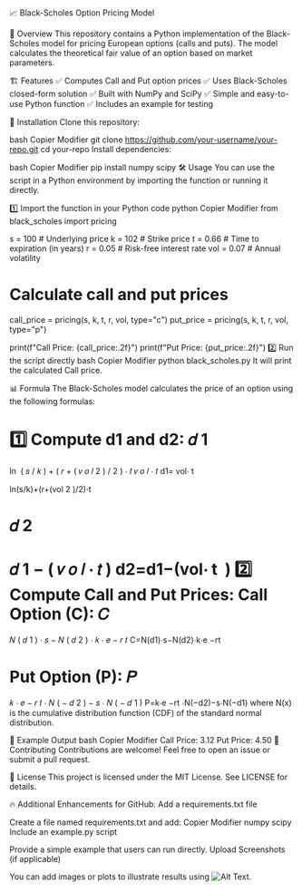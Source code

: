 📈 Black-Scholes Option Pricing Model



📌 Overview
This repository contains a Python implementation of the Black-Scholes model for pricing European options (calls and puts). The model calculates the theoretical fair value of an option based on market parameters.

🏗️ Features
✅ Computes Call and Put option prices
✅ Uses Black-Scholes closed-form solution
✅ Built with NumPy and SciPy
✅ Simple and easy-to-use Python function
✅ Includes an example for testing

🧩 Installation
Clone this repository:

bash
Copier
Modifier
git clone https://github.com/your-username/your-repo.git
cd your-repo
Install dependencies:

bash
Copier
Modifier
pip install numpy scipy
🛠️ Usage
You can use the script in a Python environment by importing the function or running it directly.

1️⃣ Import the function in your Python code
python
Copier
Modifier
from black_scholes import pricing

s = 100      # Underlying price
k = 102      # Strike price
t = 0.66     # Time to expiration (in years)
r = 0.05     # Risk-free interest rate
vol = 0.07   # Annual volatility

# Calculate call and put prices
call_price = pricing(s, k, t, r, vol, type="c")
put_price = pricing(s, k, t, r, vol, type="p")

print(f"Call Price: {call_price:.2f}")
print(f"Put Price: {put_price:.2f}")
2️⃣ Run the script directly
bash
Copier
Modifier
python black_scholes.py
It will print the calculated Call price.

📊 Formula
The Black-Scholes model calculates the price of an option using the following formulas:

1️⃣ Compute d1 and d2:
𝑑
1
=
ln
⁡
(
𝑠
/
𝑘
)
+
(
𝑟
+
(
𝑣
𝑜
𝑙
2
)
/
2
)
⋅
𝑡
𝑣
𝑜
𝑙
⋅
𝑡
d1= 
vol⋅ 
t
​
 
ln(s/k)+(r+(vol 
2
 )/2)⋅t
​
 
𝑑
2
=
𝑑
1
−
(
𝑣
𝑜
𝑙
⋅
𝑡
)
d2=d1−(vol⋅ 
t
​
 )
2️⃣ Compute Call and Put Prices:
Call Option (C):
𝐶
=
𝑁
(
𝑑
1
)
⋅
𝑠
−
𝑁
(
𝑑
2
)
⋅
𝑘
⋅
𝑒
−
𝑟
𝑡
C=N(d1)⋅s−N(d2)⋅k⋅e 
−rt
 
Put Option (P):
𝑃
=
𝑘
⋅
𝑒
−
𝑟
𝑡
⋅
𝑁
(
−
𝑑
2
)
−
𝑠
⋅
𝑁
(
−
𝑑
1
)
P=k⋅e 
−rt
 ⋅N(−d2)−s⋅N(−d1)
where N(x) is the cumulative distribution function (CDF) of the standard normal distribution.

📝 Example Output
bash
Copier
Modifier
Call Price: 3.12
Put Price: 4.50
🚀 Contributing
Contributions are welcome! Feel free to open an issue or submit a pull request.

📜 License
This project is licensed under the MIT License. See LICENSE for details.

🔥 Additional Enhancements for GitHub:
Add a requirements.txt file

Create a file named requirements.txt and add:
Copier
Modifier
numpy
scipy
Include an example.py script

Provide a simple example that users can run directly.
Upload Screenshots (if applicable)

You can add images or plots to illustrate results using ![Alt Text](image_url_or_path).
